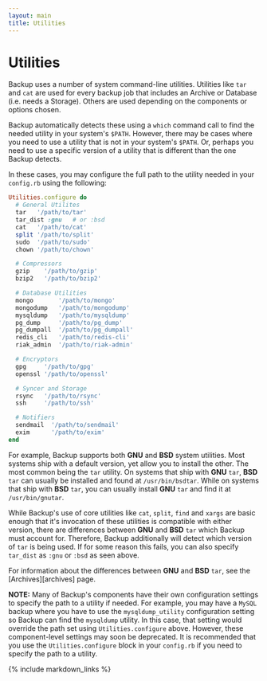 ```yaml
---
layout: main
title: Utilities
---
```


Utilities
=========

Backup uses a number of system command-line utilities. Utilities like `tar` and `cat` are used for every backup job that
includes an Archive or Database (i.e. needs a Storage). Others are used depending on the components or options chosen.

Backup automatically detects these using a `which` command call to find the needed utility in your system's `$PATH`.
However, there may be cases where you need to use a utility that is not in your system's `$PATH`. Or, perhaps you need
to use a specific version of a utility that is different than the one Backup detects.

In these cases, you may configure the full path to the utility needed in your `config.rb` using the following:

```rb
Utilities.configure do
  # General Utilites
  tar   '/path/to/tar'
  tar_dist :gnu   # or :bsd
  cat   '/path/to/cat'
  split '/path/to/split'
  sudo  '/path/to/sudo'
  chown '/path/to/chown'

  # Compressors
  gzip    '/path/to/gzip'
  bzip2   '/path/to/bzip2'

  # Database Utilities
  mongo       '/path/to/mongo'
  mongodump   '/path/to/mongodump'
  mysqldump   '/path/to/mysqldump'
  pg_dump     '/path/to/pg_dump'
  pg_dumpall  '/path/to/pg_dumpall'
  redis_cli   '/path/to/redis-cli'
  riak_admin  '/path/to/riak-admin'

  # Encryptors
  gpg     '/path/to/gpg'
  openssl '/path/to/openssl'

  # Syncer and Storage
  rsync   '/path/to/rsync'
  ssh     '/path/to/ssh'

  # Notifiers
  sendmail  '/path/to/sendmail'
  exim      '/path/to/exim'
end
```

For example, Backup supports both **GNU** and **BSD** system utilities. Most systems ship with a default version, yet
allow you to install the other. The most common being the `tar` utility. On systems that ship with **GNU** `tar`, **BSD**
`tar` can usually be installed and found at `/usr/bin/bsdtar`. While on systems that ship with **BSD** `tar`, you can
usually install **GNU** `tar` and find it at `/usr/bin/gnutar`.

While Backup's use of core utilities like `cat`, `split`, `find` and `xargs` are basic enough that it's invocation of
these utilities is compatible with either version, there are differences between **GNU** and **BSD** `tar` which Backup
must account for. Therefore, Backup additionally will detect which version of `tar` is being used. If for some reason
this fails, you can also specify `tar_dist` as `:gnu` or `:bsd` as seen above.

For information about the differences between **GNU** and **BSD** `tar`, see the [Archives][archives] page.

**NOTE:**
Many of Backup's components have their own configuration settings to specify the path to a utility if needed. For
example, you may have a `MySQL` backup where you have to use the `mysqldump_utility` configuration setting so Backup can
find the `mysqldump` utility. In this case, that setting would override the path set using `Utilities.configure`
above. However, these component-level settings may soon be deprecated. It is recommended that you use the
`Utilities.configure` block in your `config.rb` if you need to specify the path to a utility.


{% include markdown_links %}
